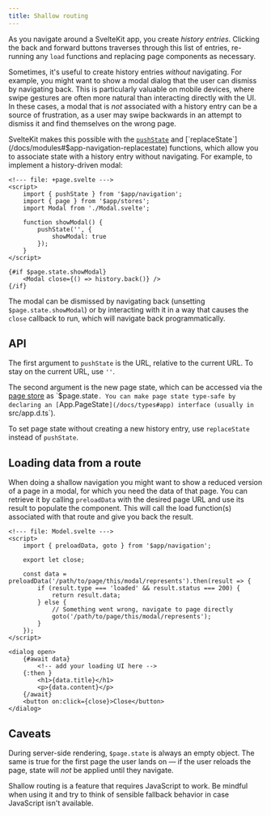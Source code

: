 ```yaml
---
title: Shallow routing
---
```


As you navigate around a SvelteKit app, you create _history entries_. Clicking the back and forward buttons traverses through this list of entries, re-running any `load` functions and replacing page components as necessary.

Sometimes, it's useful to create history entries _without_ navigating. For example, you might want to show a modal dialog that the user can dismiss by navigating back. This is particularly valuable on mobile devices, where swipe gestures are often more natural than interacting directly with the UI. In these cases, a modal that is _not_ associated with a history entry can be a source of frustration, as a user may swipe backwards in an attempt to dismiss it and find themselves on the wrong page.

SvelteKit makes this possible with the [`pushState`](/docs/modules#$app-navigation-pushstate) and [`replaceState`](/docs/modules#$app-navigation-replacestate) functions, which allow you to associate state with a history entry without navigating. For example, to implement a history-driven modal:

```svelte
<!--- file: +page.svelte --->
<script>
	import { pushState } from '$app/navigation';
	import { page } from '$app/stores';
	import Modal from './Modal.svelte';

	function showModal() {
		pushState('', {
			showModal: true
		});
	}
</script>

{#if $page.state.showModal}
	<Modal close={() => history.back()} />
{/if}
```

The modal can be dismissed by navigating back (unsetting `$page.state.showModal`) or by interacting with it in a way that causes the `close` callback to run, which will navigate back programmatically.

## API

The first argument to `pushState` is the URL, relative to the current URL. To stay on the current URL, use `''`.

The second argument is the new page state, which can be accessed via the [page store](/docs/modules#$app-stores-page) as `$page.state`. You can make page state type-safe by declaring an [`App.PageState`](/docs/types#app) interface (usually in `src/app.d.ts`).

To set page state without creating a new history entry, use `replaceState` instead of `pushState`.

## Loading data from a route

When doing a shallow navigation you might want to show a reduced version of a page in a modal, for which you need the data of that page. You can retrieve it by calling `preloadData` with the desired page URL and use its result to populate the component. This will call the load function(s) associated with that route and give you back the result.

```svelte
<!--- file: Model.svelte --->
<script>
	import { preloadData, goto } from '$app/navigation';

	export let close;

	const data = preloadData('/path/to/page/this/modal/represents').then(result => {
		if (result.type === 'loaded' && result.status === 200) {
			return result.data;
		} else {
			// Something went wrong, navigate to page directly
			goto('/path/to/page/this/modal/represents');
		}
	});
</script>

<dialog open>
	{#await data}
		<!-- add your loading UI here -->
	{:then }
		<h1>{data.title}</h1>
		<p>{data.content}</p>
	{/await}
	<button on:click={close}>Close</button>
</dialog>
```

## Caveats

During server-side rendering, `$page.state` is always an empty object. The same is true for the first page the user lands on — if the user reloads the page, state will _not_ be applied until they navigate.

Shallow routing is a feature that requires JavaScript to work. Be mindful when using it and try to think of sensible fallback behavior in case JavaScript isn't available.
